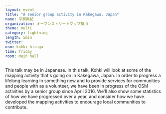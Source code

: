 ```yaml
---
layout: event
Title: "A senior group activity in Kakegawa, Japan"
name: 平賀興紀
organization: オープンストリートマップ掛川
theme: multi
category: lightning
length: 5min
twitter:
osm: kohki hiraga
time: friday
room: Main hall
---
```

This talk may be in Japanese. In this talk, Kohki will look at some of the mapping activity that's going on in Kakegawa,  Japan.  In order to progress a lifelong learning in something new and to provide services for communities and people with as a volunteer, we have been in progress of the OSM activities by a senior group since April 2016.  We'll also show some statistics of how we have progressed over a year, and consider how we have developed the mapping activities to encourage local communities to contribute.


